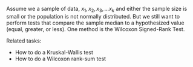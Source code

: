 
Assume we a sample of data, $x_1, x_2, x_3, \ldots x_k$ and either the sample
size is small or the population is not normally distributed.  But we still want
to perform tests that compare the sample median to a hypothesized value (equal,
greater, or less). One method is the Wilcoxon Signed-Rank Test.

Related tasks:

 * How to do a Kruskal-Wallis test
 * How to do a Wilcoxon rank-sum test
